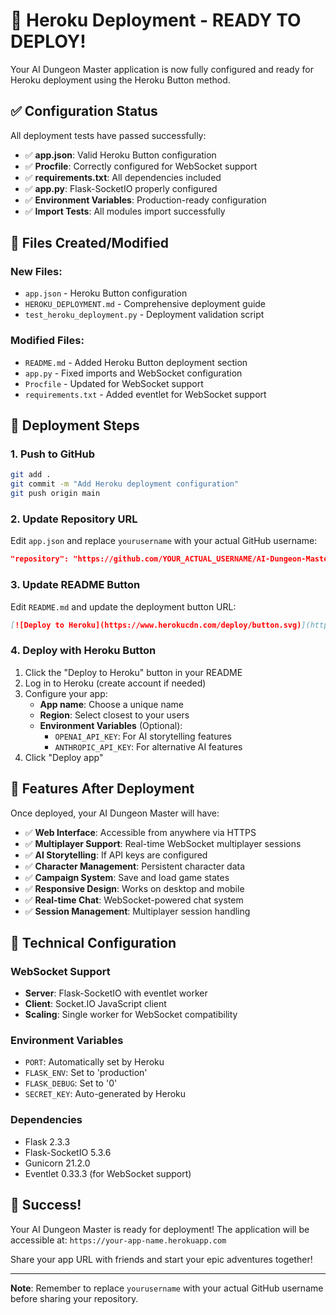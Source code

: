 # 🚀 Heroku Deployment - READY TO DEPLOY!

Your AI Dungeon Master application is now fully configured and ready for Heroku deployment using the Heroku Button method.

## ✅ Configuration Status

All deployment tests have passed successfully:

- ✅ **app.json**: Valid Heroku Button configuration
- ✅ **Procfile**: Correctly configured for WebSocket support
- ✅ **requirements.txt**: All dependencies included
- ✅ **app.py**: Flask-SocketIO properly configured
- ✅ **Environment Variables**: Production-ready configuration
- ✅ **Import Tests**: All modules import successfully

## 📁 Files Created/Modified

### New Files:

- `app.json` - Heroku Button configuration
- `HEROKU_DEPLOYMENT.md` - Comprehensive deployment guide
- `test_heroku_deployment.py` - Deployment validation script

### Modified Files:

- `README.md` - Added Heroku Button deployment section
- `app.py` - Fixed imports and WebSocket configuration
- `Procfile` - Updated for WebSocket support
- `requirements.txt` - Added eventlet for WebSocket support

## 🎯 Deployment Steps

### 1. Push to GitHub

```bash
git add .
git commit -m "Add Heroku deployment configuration"
git push origin main
```

### 2. Update Repository URL

Edit `app.json` and replace `yourusername` with your actual GitHub username:

```json
"repository": "https://github.com/YOUR_ACTUAL_USERNAME/AI-Dungeon-Master"
```

### 3. Update README Button

Edit `README.md` and update the deployment button URL:

```markdown
[![Deploy to Heroku](https://www.herokucdn.com/deploy/button.svg)](https://heroku.com/deploy?template=https://github.com/YOUR_ACTUAL_USERNAME/AI-Dungeon-Master)
```

### 4. Deploy with Heroku Button

1. Click the "Deploy to Heroku" button in your README
2. Log in to Heroku (create account if needed)
3. Configure your app:
   - **App name**: Choose a unique name
   - **Region**: Select closest to your users
   - **Environment Variables** (Optional):
     - `OPENAI_API_KEY`: For AI storytelling features
     - `ANTHROPIC_API_KEY`: For alternative AI features
4. Click "Deploy app"

## 🌟 Features After Deployment

Once deployed, your AI Dungeon Master will have:

- ✅ **Web Interface**: Accessible from anywhere via HTTPS
- ✅ **Multiplayer Support**: Real-time WebSocket multiplayer sessions
- ✅ **AI Storytelling**: If API keys are configured
- ✅ **Character Management**: Persistent character data
- ✅ **Campaign System**: Save and load game states
- ✅ **Responsive Design**: Works on desktop and mobile
- ✅ **Real-time Chat**: WebSocket-powered chat system
- ✅ **Session Management**: Multiplayer session handling

## 🔧 Technical Configuration

### WebSocket Support

- **Server**: Flask-SocketIO with eventlet worker
- **Client**: Socket.IO JavaScript client
- **Scaling**: Single worker for WebSocket compatibility

### Environment Variables

- `PORT`: Automatically set by Heroku
- `FLASK_ENV`: Set to 'production'
- `FLASK_DEBUG`: Set to '0'
- `SECRET_KEY`: Auto-generated by Heroku

### Dependencies

- Flask 2.3.3
- Flask-SocketIO 5.3.6
- Gunicorn 21.2.0
- Eventlet 0.33.3 (for WebSocket support)

## 🎉 Success!

Your AI Dungeon Master is ready for deployment! The application will be accessible at:
`https://your-app-name.herokuapp.com`

Share your app URL with friends and start your epic adventures together!

---

**Note**: Remember to replace `yourusername` with your actual GitHub username before sharing your repository.


